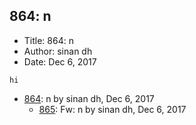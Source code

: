 ## 864: n

- Title: 864: n
- Author: sinan dh
- Date: Dec 6, 2017

```
hi
```

- [864](0864.md): n by sinan dh, Dec 6, 2017
    - [865](0865.md): Fw: n by sinan dh, Dec 6, 2017
